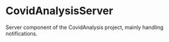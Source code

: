 # CovidAnalysisServer
Server component of the CovidAnalysis project, mainly handling notifications.
